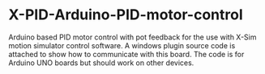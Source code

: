 X-PID-Arduino-PID-motor-control
===============================

Arduino based PID motor control with pot feedback for the use with X-Sim motion simulator control software.
A windows plugin source code is attached to show how to communicate with this board.
The code is for Arduino UNO boards but should work on other devices.
